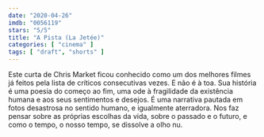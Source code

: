 ```yaml
---
date: "2020-04-26"
imdb: "0056119"
stars: "5/5"
title: "A Pista (La Jetée)"
categories: [ "cinema" ]
tags: [ "draft", "shorts" ]
---
```

Este curta de Chris Market ficou conhecido como um dos melhores filmes já feitos pela lista de críticos consecutivas vezes. E não é à toa. Sua história é uma poesia do começo ao fim, uma ode à fragilidade da existência humana e aos seus sentimentos e desejos. É uma narrativa pautada em fotos desastrosa no sentido humano, e igualmente aterradora. Nos faz pensar sobre as próprias escolhas da vida, sobre o passado e o futuro, e como o tempo, o nosso tempo, se dissolve a olho nu.
